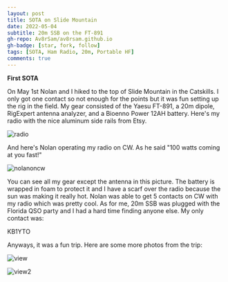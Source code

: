 ```yaml
---
layout: post
title: SOTA on Slide Mountain
date: 2022-05-04
subtitle: 20m SSB on the FT-891
gh-repo: Av8rSam/av8rsam.github.io
gh-badge: [star, fork, follow]
tags: [SOTA, Ham Radio, 20m, Portable HF]
comments: true
---
```


**First SOTA**

On May 1st Nolan and I hiked to the top of Slide Mountain in the Catskills. I only got one contact so not enough for the points but it was fun setting up the rig in the field. My gear consisted of the Yaesu FT-891, a 20m dipole, RigExpert antenna analyzer, and a Bioenno Power 12AH battery. Here's my radio with the nice aluminum side rails from Etsy.

![radio](/assets/img/IMG_5985_jpg.jpg)

And here's Nolan operating my radio on CW. As he said "100 watts coming at you fast!"

![nolanoncw](/assets/img/IMG_5980.jpg)

You can see all my gear except the antenna in this picture. The battery is wrapped in foam to protect it and I have a scarf over the radio because the sun was making it really hot. Nolan was able to get 5 contacts on CW with my radio which was pretty cool. As for me, 20m SSB was plugged with the Florida QSO party and I had a hard time finding anyone else. My only contact was:

KB1YTO

Anyways, it was a fun trip. Here are some more photos from the trip:

![view](/assets/img/IMG_5979.HEIC)

![view2](/assets/img/IMG_5977.HEIC)
